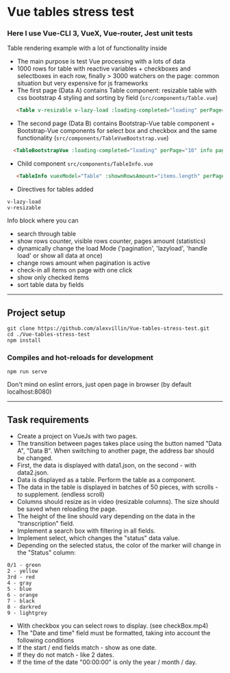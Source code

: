 # Vue tables stress test
### Here I use Vue-CLI 3, VueX, Vue-router, Jest unit tests
Table rendering example with a lot of functionality inside
- The main purpose is test Vue processing with a lots of data
- 1000 rows for table with reactive variables + checkboxes and selectboxes in each row, finally > 3000 watchers on the page: common situation but very expensive for js frameworks
- The first page (Data A) contains Table component: resizable table with css bootstrap 4 styling and sorting by field (`src/components/Table.vue`)
```html
   <Table v-resizable v-lazy-load :loading-completed="loading" perPage="5" info />
```
 - The second page (Data B) contains Bootstrap-Vue table component + Bootstrap-Vue components for select box and checkbox and the same functionality (`src/components/TableVueBootstrap.vue`)
 ```html
   <TableBootstrapVue :loading-completed="loading" perPage="10" info pagination />
 ```
- Child component `src/components/TableInfo.vue`
```html
   <TableInfo vuexModel="Table" :shownRowsAmount="items.length" perPage="7" />
```
- Directives for tables added
```
v-lazy-load
v-resizable
```
 Info block where you can 
  + search through table
  + show rows counter, visible rows counter, pages amount (statistics) 
  + dynamically change the load Mode ('pagination', 'lazyload', 'handle load' or show all data at once)
  + change rows amount when pagination is active
  + check-in all items on page with one click
  + show only checked items
  + sort table data by fields

-------------------------------------------
## Project setup
```
git clone https://github.com/alexvillin/Vue-tables-stress-test.git
cd ./Vue-tables-stress-test
npm install
```

### Compiles and hot-reloads for development
```
npm run serve
```
Don't mind on eslint errors, just open page in browser (by default localhost:8080)

-----------------------------------------
## Task requirements


- Create a project on VueJs with two pages.
- The transition between pages takes place using the button named "Data A", "Data B". When switching to another page, the address bar should be changed.
- First, the data is displayed with data1.json, on the second - with data2.json.
- Data is displayed as a table. Perform the table as a component.
- The data in the table is displayed in batches of 50 pieces, with scrolls - to supplement. (endless scroll)
- Columns should resize as in video (resizable columns). The size should be saved when reloading the page.
- The height of the line should vary depending on the data in the "transcription" field.
- Implement a search box with filtering in all fields.
- Implement select, which changes the "status" data value.
- Depending on the selected status, the color of the marker will change in the "Status" column: 
```
0/1 - green
2 - yellow
3rd - red
4 - gray
5 - blue
6 - orange
7 - black
8 - darkred
9 - lightgrey
```
- With checkbox you can select rows to display. (see checkBox.mp4)
- The "Date and time" field must be formatted, taking into account the following conditions
- If the start / end fields match - show as one date.
- If they do not match - like 2 dates.
- If the time of the date "00:00:00" is only the year / month / day.
